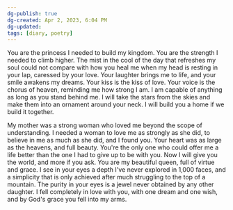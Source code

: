 ```yaml
---
dg-publish: true
dg-created: Apr 2, 2023, 6:04 PM
dg-updated: 
tags: [diary, poetry]
---
```


You are the princess I needed to build my kingdom. You are the strength I needed to climb higher. The mist in the cool of the day that refreshes my soul could not compare with how you heal me when my head is resting in your lap, caressed by your love. Your laughter brings me to life, and your smile awakens my dreams. Your kiss is the kiss of love. Your voice is the chorus of heaven, reminding me how strong I am. I am capable of anything as long as you stand behind me. I will take the stars from the skies and make them into an ornament around your neck. I will build you a home if we build it together.

My mother was a strong woman who loved me beyond the scope of understanding. I needed a woman to love me as strongly as she did, to believe in me as much as she did, and I found you. Your heart was as large as the heavens, and full beauty. You're the only one who could offer me a life better than the one I had to give up to be with you. Now I will give you the world, and more if you ask. You are my beautiful queen, full of virtue and grace. I see in your eyes a depth I've never explored in 1,000 faces, and a simplicity that is only achieved after much struggling to the top of a mountain. The purity in your eyes is a jewel never obtained by any other daughter. I fell completely in love with you, with one dream and one wish, and by God's grace you fell into my arms. 